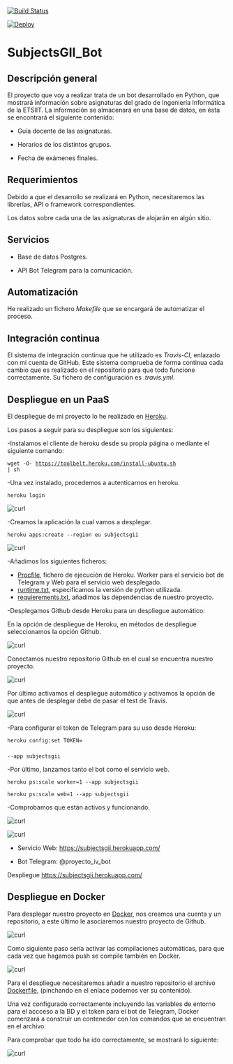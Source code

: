 [![Build Status](https://travis-ci.org/franfermi/Infraestructura-Virtual_IV.svg?branch=master)](https://travis-ci.org/franfermi/Infraestructura-Virtual_IV)

[![Deploy](https://www.herokucdn.com/deploy/button.svg)](https://dashboard.heroku.com/apps/subjectsgii)

# SubjectsGII_Bot

## Descripción general

El proyecto que voy a realizar trata de un bot desarrollado en Python, que mostrará información sobre asignaturas del grado de Ingeniería Informática de la ETSIIT. La información se almacenará en una base de datos, en ésta se encontrará el siguiente contenido:

* Guía docente de las asignaturas.

* Horarios de los distintos grupos.

* Fecha de exámenes finales.

## Requerimientos

Debido a que el desarrollo se realizará en Python, necesitaremos las librerías, API o framework correspondientes.

Los datos sobre cada una de las asignaturas de alojarán en algún sitio.

## Servicios

* Base de datos Postgres.

* API Bot Telegram para la comunicación.

## Automatización

He realizado un fichero *Makefile* que se encargará de automatizar el proceso.

## Integración continua

El sistema de integración continua que he utilizado es *Travis-CI*, enlazado con mi cuenta de GitHub. Este sistema comprueba de forma continua cada cambio que es realizado en el repositorio para que todo funcione correctamente. Su fichero de configuración es *.travis.yml*.

## Despliegue en un PaaS

El despliegue de mi proyecto lo he realizado en [Heroku](https://www.heroku.com/).

Los pasos a seguir para su despliegue son los siguientes:

-Instalamos el cliente de heroku desde su propia página o mediante el siguiente comando:

<code>wget -O- https://toolbelt.heroku.com/install-ubuntu.sh | sh</code>

-Una vez instalado, procedemos a autenticarnos en heroku.

<code>heroku login</code>

![curl](https://github.com/franfermi/Infraestructura-Virtual_IV/blob/master/docs/img/heroku_login.png)

-Creamos la aplicación la cual vamos a desplegar.

<code>heroku apps:create --region eu subjectsgii</code>

![curl](https://github.com/franfermi/Infraestructura-Virtual_IV/blob/master/docs/img/create_app_heroku.png)

-Añadimos los siguientes ficheros:

* [Procfile](https://github.com/franfermi/Infraestructura-Virtual_IV/blob/master/Procfile), fichero de ejecución de Heroku. Worker para el servicio bot de Telegram y Web para el servicio web desplegado.
* [runtime.txt](https://github.com/franfermi/Infraestructura-Virtual_IV/blob/master/runtime.txt), especificamos la versión de python utilizada.
* [requierements.txt](https://github.com/franfermi/Infraestructura-Virtual_IV/blob/master/requirements.txt), añadimos las dependencias de nuestro proyecto.

-Desplegamos Github desde Heroku para un despliegue automático:

En la opción de despliegue de Heroku, en métodos de despliegue seleccionamos la opción Github.

![curl](https://github.com/franfermi/Infraestructura-Virtual_IV/blob/master/docs/img/metodo_despliegue.png)

Conectamos nuestro repositorio Github en el cual se encuentra nuestro proyecto.

![curl](https://github.com/franfermi/Infraestructura-Virtual_IV/blob/master/docs/img/conexi%C3%B3n_github.png)

Por último activamos el despliegue automático y activamos la opción de que antes de desplegar debe de pasar el test de Travis.

![curl](https://github.com/franfermi/Infraestructura-Virtual_IV/blob/master/docs/img/despligue_aut_Travis.png)

-Para configurar el token de Telegram para su uso desde Heroku:

<code>heroku config:set TOKEN=$$$$ --app subjectsgii</code>

-Por último, lanzamos tanto el bot como el servicio web.

<code>heroku ps:scale worker=1 --app subjectsgii</code>

<code>heroku ps:scale web=1 --app subjectsgii</code>

-Comprobamos que están activos y funcionando.

![curl](https://github.com/franfermi/Infraestructura-Virtual_IV/blob/master/docs/img/gunicorn_API_web.png)

![curl](https://github.com/franfermi/Infraestructura-Virtual_IV/blob/master/docs/img/worker_web_funcionando.png)

* Servicio Web: https://subjectsgii.herokuapp.com/

* Bot Telegram: @proyecto_iv_bot

Despliegue https://subjectsgii.herokuapp.com/

## Despliegue en Docker

Para desplegar nuestro proyecto en [Docker](https://www.docker.com/), nos creamos una cuenta y un repositorio, a este último le asociaremos nuestro proyecto de Github.

![curl](https://github.com/franfermi/Infraestructura-Virtual_IV/blob/master/docs/img/repositorio_docker.png)

Como siguiente paso sería activar las compilaciones automáticas, para que cada vez que hagamos push se compile también en Docker.

![curl](https://github.com/franfermi/Infraestructura-Virtual_IV/blob/master/docs/img/build_configurations.png)

Para el despliegue necesitaremos añadir a nuestro repositorio el archivo [Dockerfile](https://github.com/franfermi/Infraestructura-Virtual_IV/blob/master/Dockerfile), (pinchando en el enlace podemos ver su contenido).

Una vez configurado correctamente incluyendo las variables de entorno para el accceso a la BD y el token para el bot de Telegram, Docker comenzará a construir un contenedor con los comandos que se encuentran en el archivo.

Para comprobar que todo ha ido correctamente, se mostrará lo siguiente:

![curl](https://github.com/franfermi/Infraestructura-Virtual_IV/blob/master/docs/img/despliegue_Docker.png)
